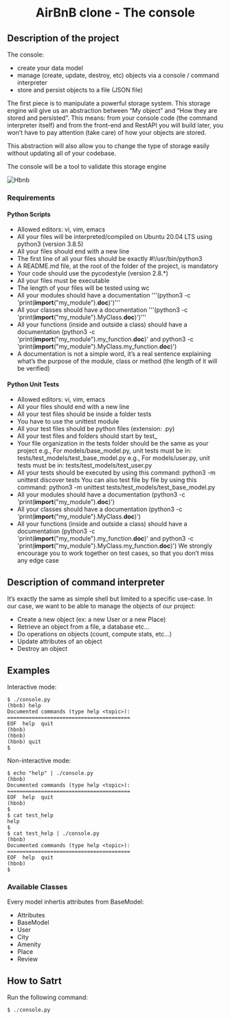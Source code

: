 
<h1 align="center">AirBnB clone - The console </h1>

## Description of the project

The console:

- create your data model
- manage (create, update, destroy, etc) objects via a console / command interpreter
- store and persist objects to a file (JSON file)

The first piece is to manipulate a powerful storage system. This storage engine will give us an abstraction between “My object” and “How they are stored and persisted”. This means: from your console code (the command interpreter itself) and from the front-end and RestAPI you will build later, you won’t have to pay attention (take care) of how your objects are stored.

This abstraction will also allow you to change the type of storage easily without updating all of your codebase.

The console will be a tool to validate this storage engine

![Hbnb](https://i.ibb.co/RSzZ5yh/815046647d23428a14ca.png)

### Requirements 

#### Python Scripts
- Allowed editors: vi, vim, emacs
- All your files will be interpreted/compiled on Ubuntu 20.04 LTS using python3 (version 3.8.5)
- All your files should end with a new line
- The first line of all your files should be exactly #!/usr/bin/python3
- A README.md file, at the root of the folder of the project, is mandatory
- Your code should use the pycodestyle (version 2.8.*)
- All your files must be executable
- The length of your files will be tested using wc
- All your modules should have a documentation '''(python3 -c 'print(__import__("my_module").__doc__)')'''
- All your classes should have a documentation '''(python3 -c 'print(__import__("my_module").MyClass.__doc__)')'''
- All your functions (inside and outside a class) should have a documentation (python3 -c 'print(__import__("my_module").my_function.__doc__)' and python3 -c 'print(__import__("my_module").MyClass.my_function.__doc__)')
- A documentation is not a simple word, it’s a real sentence explaining what’s the purpose of the module, class or method (the length of it will be verified)

#### Python Unit Tests
- Allowed editors: vi, vim, emacs
- All your files should end with a new line
- All your test files should be inside a folder tests
- You have to use the unittest module
- All your test files should be python files (extension: .py)
- All your test files and folders should start by test_
- Your file organization in the tests folder should be the same as your project
e.g., For models/base_model.py, unit tests must be in: tests/test_models/test_base_model.py
e.g., For models/user.py, unit tests must be in: tests/test_models/test_user.py
- All your tests should be executed by using this command: python3 -m unittest discover tests
You can also test file by file by using this command: python3 -m unittest tests/test_models/test_base_model.py
- All your modules should have a documentation (python3 -c 'print(__import__("my_module").__doc__)')
- All your classes should have a documentation (python3 -c 'print(__import__("my_module").MyClass.__doc__)')
- All your functions (inside and outside a class) should have a documentation (python3 -c 'print(__import__("my_module").my_function.__doc__)' and python3 -c 'print(__import__("my_module").MyClass.my_function.__doc__)')
We strongly encourage you to work together on test cases, so that you don’t miss any edge case

## Description of command interpreter
It’s exactly the same as simple shell but limited to a specific use-case. In our case, we want to be able to manage the objects of our project:

- Create a new object (ex: a new User or a new Place)
- Retrieve an object from a file, a database etc…
- Do operations on objects (count, compute stats, etc…)
- Update attributes of an object
- Destroy an object

## Examples

Interactive mode:
```
$ ./console.py
(hbnb) help
Documented commands (type help <topic>):
========================================
EOF  help  quit
(hbnb)
(hbnb)
(hbnb) quit
$
```
Non-interactive mode:
```
$ echo "help" | ./console.py
(hbnb)
Documented commands (type help <topic>):
========================================
EOF  help  quit
(hbnb) 
$
$ cat test_help
help
$
$ cat test_help | ./console.py
(hbnb)
Documented commands (type help <topic>):
========================================
EOF  help  quit
(hbnb)
$
```

### Available Classes

Every model inhertis attributes from BaseModel:

- Attributes
- BaseModel
- User
- City
- Amenity
- Place
- Review

## How to Satrt

Run the following command:

```python
$ ./console.py
```
